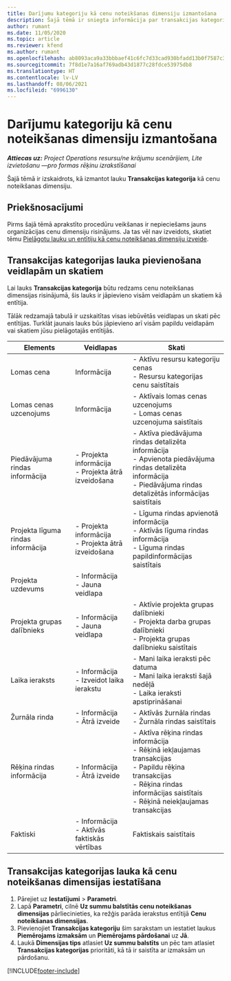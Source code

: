 ```yaml
---
title: Darījumu kategoriju kā cenu noteikšanas dimensiju izmantošana
description: Šajā tēmā ir sniegta informācija par transakcijas kategorijas lauka izmantošanu kā cenu noteikšanas dimensiju.
author: rumant
ms.date: 11/05/2020
ms.topic: article
ms.reviewer: kfend
ms.author: rumant
ms.openlocfilehash: ab8093aca9a33bbbaef41c6fc7d33cad930bfadd13b0f7587c3de9032ac0d630
ms.sourcegitcommit: 7f8d1e7a16af769adb43d1877c28fdce53975db8
ms.translationtype: HT
ms.contentlocale: lv-LV
ms.lasthandoff: 08/06/2021
ms.locfileid: "6996130"
---
```

# <a name="use-transaction-category-as-a-pricing-dimension"></a>Darījumu kategoriju kā cenu noteikšanas dimensiju izmantošana


_**Attiecas uz:** Project Operations resursu/ne krājumu scenārijiem, Lite izvietošanu —pro formas rēķinu izrakstīšanai_


Šajā tēmā ir izskaidrots, kā izmantot lauku **Transakcijas kategorija** kā cenu noteikšanas dimensiju. 

## <a name="prerequisites"></a>Priekšnosacījumi
Pirms šajā tēmā aprakstīto procedūru veikšanas ir nepieciešams jauns organizācijas cenu dimensiju risinājums. Ja tas vēl nav izveidots, skatiet tēmu [Pielāgotu lauku un entītiju kā cenu noteikšanas dimensiju izveide](create-custom-fields-entities-pricing-dimensions.md).

## <a name="add-the-transaction-category-field-to-forms-and-views"></a>Transakcijas kategorijas lauka pievienošana veidlapām un skatiem
Lai lauks **Transakcijas kategorija** būtu redzams cenu noteikšanas dimensijas risinājumā, šis lauks ir jāpievieno visām veidlapām un skatiem kā entītija.

Tālāk redzamajā tabulā ir uzskaitītas visas iebūvētās veidlapas un skati pēc entītijas. Turklāt jaunais lauks būs jāpievieno arī visām papildu veidlapām vai skatiem jūsu pielāgotajās entītijās.

|  Elements        | Veidlapas     |Skati        |
| ------------------------------|---------------------------------|----------------------------------|
|  Lomas cena| Informācija |- Aktīvu resursu kategoriju cenas<br> - Resursu kategorijas cenu saistītais |
|  Lomas cenas uzcenojums| Informācija|- Aktīvais lomas cenas uzcenojums<br>- Lomas cenas uzcenojuma saistītais |
|  Piedāvājuma rindas informācija|- Projekta informācija<br>- Projekta ātrā izveidošana| - Aktīva piedāvājuma rindas detalizēta informācija<br>- Apvienota piedāvājuma rindas detalizēta informācija<br>- Piedāvājuma rindas detalizētās informācijas saistītais |
|  Projekta līguma rindas informācija|- Projekta informācija<br>- Projekta ātrā izveidošana|- Līguma rindas apvienotā informācija<br>- Aktīvās līguma rindas informācija<br>- Līguma rindas papildinformācijas saistītais |
|  Projekta uzdevums|- Informācija<br>- Jauna veidlapa| &nbsp; |
|  Projekta grupas dalībnieks|- Informācija<br>- Jauna veidlapa|- Aktīvie projekta grupas dalībnieki<br>- Projekta darba grupas dalībnieki<br>- Projekta grupas dalībnieku saistītais |
|  Laika ieraksts|- Informācija<br>- Izveidot laika ierakstu|- Mani laika ieraksti pēc datuma<br>- Mani laika ieraksti šajā nedēļā<br>- Laika ieraksti apstiprināšanai|
|  Žurnāla rinda|- Informācija<br>- Ātrā izveide|- Aktīvās žurnāla rindas<br>- Žurnāla rindas saistītais|
|  Rēķina rindas informācija|- Informācija<br>- Ātrā izveide|- Aktīva rēķina rindas informācija<br>- Rēķinā iekļaujamas transakcijas<br>- Papildu rēķina transakcijas<br>- Rēķina rindas informācijas saistītais <br>- Rēķinā neiekļaujamas transakcijas|
|  Faktiski|- Informācija<br>- Aktīvās faktiskās vērtības| Faktiskais saistītais |

## <a name="set-up-the-transaction-category-field-as-a-pricing-dimension"></a>Transakcijas kategorijas lauka kā cenu noteikšanas dimensijas iestatīšana

1. Pārejiet uz **Iestatījumi** > **Parametri**. 
2. Lapā **Parametri**, cilnē **Uz summu balstītās cenu noteikšanas dimensijas** pārliecinieties, ka režģis parāda ierakstus entītijā **Cenu noteikšanas dimensijas**.
3. Pievienojiet **Transakcijas kategoriju** šim sarakstam un iestatiet laukus **Piemērojams izmaksām** un **Piemērojams pārdošanai** uz **Jā**.
4. Laukā **Dimensijas tips** atlasiet **Uz summu balstīts** un pēc tam atlasiet **Transakcijas kategorijas** prioritāti, kā tā ir saistīta ar izmaksām un pārdošanu.


[!INCLUDE[footer-include](../includes/footer-banner.md)]